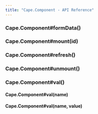 ```yaml
---
title: "Cape.Component - API Reference"
---
```


<a class="anchor" id="form-data"></a>
### Cape.Component#formData()

<a class="anchor" id="mount"></a>
### Cape.Component#mount(id)

<a class="anchor" id="refresh"></a>
### Cape.Component#refresh()

<a class="anchor" id="unmount"></a>
### Cape.Component#unmount()

<a class="anchor" id="val"></a>
### Cape.Component#val()

#### Cape.Component#val(name)

#### Cape.Component#val(name, value)
